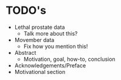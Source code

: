 TODO's
======
- Lethal prostate data
    - Talk more about this?
- Movember data
    - Fix how you mention this!
- Abstract
    - Motivation, goal, how-to, conclusion
- Acknowledgements/Preface
- Motivational section
